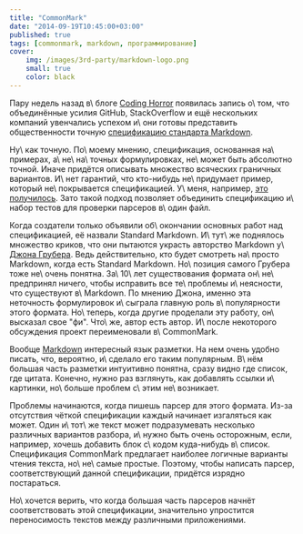 ```yaml
---
title: "CommonMark"
date: "2014-09-19T10:45:00+03:00"
published: true
tags: [commonmark, markdown, программирование]
cover:
    img: /images/3rd-party/markdown-logo.png
    small: true
    color: black
---
```


Пару недель назад в\ блоге [Coding Horror][coding-horror] появилась запись о\ том, что объединённые усилия GitHub,
StackOverflow и ещё нескольких компаний увенчались успехом и\ они готовы представить общественности точную [спецификацию
стандарта Markdown][spec].

Ну\ как точную. По\ моему мнению, спецификация, основанная на\ примерах, а\ не\ на\ точных формулировках, не\ может быть
абсолютно точной. Иначе придётся описывать множество всяческих граничных вариантов. И\ нет гарантий, что
кто-нибудь не\ придумает пример, который не\ покрывается спецификацией. У\ меня, например, [это получилось][bug].
Зато такой подход позволяет объединить спецификацию и\ набор тестов для проверки парсеров в\ один файл.

Когда создатели только объявили об\ окончании основных работ над спецификацией, её назвали Standard Markdown. И\ тут\ же
поднялось множество криков, что они пытаются украсть авторство Markdown у\ [Джона Грубера][gruber]. Ведь действительно,
кто будет смотреть на\ просто Markdown, когда есть Standard Markdown. Но\ позиция самого Грубера тоже не\ очень понятна.
За\ 10\ лет существования формата он\ не\ предпринял ничего, чтобы исправить все те\ проблемы и\ неясности, что
существуют в\ Markdown. По мнению Джона, именно эта неточность формулировок и\ сыграла главную роль в\ популярности
этого формата. Но\ теперь, когда другие проделали эту работу, он\ высказал свое "фи". Что\ же, автор есть автор.
И\ после некоторого обсуждения проект переименовали в\ CommonMark.

Вообще [Markdown] интересный язык разметки. На нем очень удобно писать, что, вероятно, и\ сделало его таким популярным.
В\ нём большая часть разметки интуитивно понятна, сразу видно где список, где цитата. Конечно, нужно раз взглянуть, как
добавлять ссылки и\ картинки, но\ больше проблем с\ этим не\ возникает.

Проблемы начинаются, когда пишешь парсер для этого формата. Из-за отсутствия чёткой спецификации каждый начинает
изгаляться как может. Один и\ тот\ же текст может подразумевать несколько различных вариантов разбора, и\ нужно быть
очень осторожным, если, например, хочешь добавить блок с\ кодом куда-нибудь в\ список. Спецификация CommonMark
предлагает наиболее логичные варианты чтения текста, но\ не\ самые простые. Поэтому, чтобы написать парсер,
соответствующий данной спецификации, придётся изрядно постараться.

Но\ хочется верить, что когда большая часть парсеров начнёт соответствовать этой спецификации, значительно упростится
переносимость текстов между различными приложениями.

[bug]: https://github.com/jgm/stmd/issues/94
[coding-horror]: http://blog.codinghorror.com/
[gruber]: http://daringfireball.net/
[Markdown]: https://en.wikipedia.org/wiki/Markdown
[spec]: http://spec.commonmark.org/
